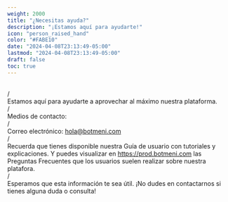 ```yaml
---
weight: 2000
title: "¿Necesitas ayuda?"
description: "¡Estamos aquí para ayudarte!"
icon: "person_raised_hand"
color: "#FABE10"
date: "2024-04-08T23:13:49-05:00"
lastmod: "2024-04-08T23:13:49-05:00"
draft: false
toc: true
---
```

<br>/<br>
Estamos aquí para ayudarte a aprovechar al máximo nuestra plataforma.<br>/<br>
Medios de contacto:<br>/<br>
Correo electrónico: hola@botmeni.com<br>/<br>
Recuerda que tienes disponible nuestra Guía de usuario con tutoriales y explicaciones. Y puedes visualizar en <https://prod.botmeni.com> las Preguntas Frecuentes que los usuarios suelen realizar sobre nuestra platafora.<br>/<br>
Esperamos que esta información te sea útil.
¡No dudes en contactarnos si tienes alguna duda o consulta!   
